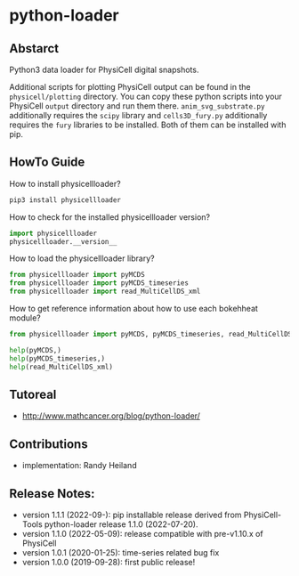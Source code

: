 # python-loader

## Abstarct

Python3 data loader for PhysiCell digital snapshots.

Additional scripts for plotting PhysiCell output can be found in the `physicell/plotting` directory.
You can copy these python scripts into your PhysiCell `output` directory and run them there.
`anim_svg_substrate.py` additionally requires the `scipy` library and `cells3D_fury.py` additionally requires the `fury` libraries to be installed.
Both of them can be installed with pip.


## HowTo Guide

How to install physicellloader?
```bash
pip3 install physicellloader
```

How to check for the installed physicellloader version?
```python
import physicellloader
physicellloader.__version__
```

How to load the physicellloader library?
```python
from physicellloader import pyMCDS
from physicellloader import pyMCDS_timeseries
from physicellloader import read_MultiCellDS_xml
```

How to get reference information about how to use each bokehheat module?
```python
from physicellloader import pyMCDS, pyMCDS_timeseries, read_MultiCellDS_xml

help(pyMCDS,)
help(pyMCDS_timeseries,)
help(read_MultiCellDS_xml)
```


## Tutoreal
+ http://www.mathcancer.org/blog/python-loader/


## Contributions
+ implementation: Randy Heiland


## Release Notes:
+ version 1.1.1 (2022-09-): pip installable release derived from PhysiCell-Tools python-loader release 1.1.0 (2022-07-20).
+ version 1.1.0 (2022-05-09): release compatible with pre-v1.10.x of PhysiCell
+ version 1.0.1 (2020-01-25): time-series related bug fix
+ version 1.0.0 (2019-09-28): first public release!
